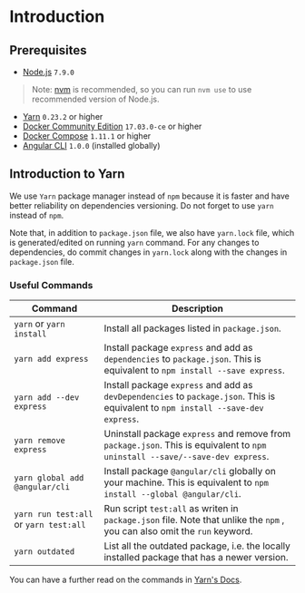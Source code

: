 # Introduction

## Prerequisites

- [Node.js](https://nodejs.org) `7.9.0`

> Note: [nvm](https://github.com/creationix/nvm#installation) is recommended, so you can run `nvm use` to use recommended version of Node.js.

- [Yarn](https://yarnpkg.com/en/docs/install) `0.23.2` or higher
- [Docker Community Edition](https://www.docker.com/community-edition) `17.03.0-ce` or higher
- [Docker Compose](https://docs.docker.com/compose/install) `1.11.1` or higher
- [Angular CLI](https://github.com/angular/angular-cli#installation) `1.0.0` (installed globally)

## Introduction to Yarn

We use `Yarn` package manager instead of `npm` because it is faster and have better reliability on dependencies versioning. Do not forget to use `yarn` instead of `npm`.

Note that, in addition to `package.json` file, we also have `yarn.lock` file, which is generated/edited on running `yarn` command. For any changes to dependencies, do commit changes in `yarn.lock` along with the changes in `package.json` file.

### Useful Commands

Command | Description
--- | ---
`yarn` or `yarn install` | Install all packages listed in `package.json`.
`yarn add express` | Install package `express` and add as `dependencies` to `package.json`. This is equivalent to `npm install --save express`.
`yarn add --dev express` | Install package `express` and add as `devDependencies` to `package.json`. This is equivalent to `npm install --save-dev express`.
`yarn remove express` | Uninstall package `express` and remove from `package.json`. This is equivalent to `npm uninstall --save/--save-dev express`.
`yarn global add @angular/cli` | Install package `@angular/cli` globally on your machine. This is equivalent to `npm install --global @angular/cli`.
`yarn run test:all` or `yarn test:all` | Run script `test:all` as writen in `package.json` file. Note that unlike the `npm` , you can also omit the `run` keyword.
`yarn outdated` | List all the outdated package, i.e. the locally installed package that has a newer version.

You can have a further read on the commands in [Yarn's Docs](https://yarnpkg.com/en/docs/cli/).
